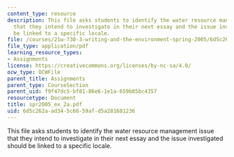 ```yaml
---
content_type: resource
description: This file asks students to identify the water resource management issue
  that they intend to investigate in their next essay and the issue investigated should
  be linked to a specific locale.
file: /courses/21w-730-3-writing-and-the-environment-spring-2005/6d5c262aad345c6659afd5a281681236_spr2005_ex_2a.pdf
file_type: application/pdf
learning_resource_types:
- Assignments
license: https://creativecommons.org/licenses/by-nc-sa/4.0/
ocw_type: OCWFile
parent_title: Assignments
parent_type: CourseSection
parent_uid: f9f47dc5-bf81-86e6-1e1a-659b85bc4357
resourcetype: Document
title: spr2005_ex_2a.pdf
uid: 6d5c262a-ad34-5c66-59af-d5a281681236
---
```

This file asks students to identify the water resource management issue that they intend to investigate in their next essay and the issue investigated should be linked to a specific locale.